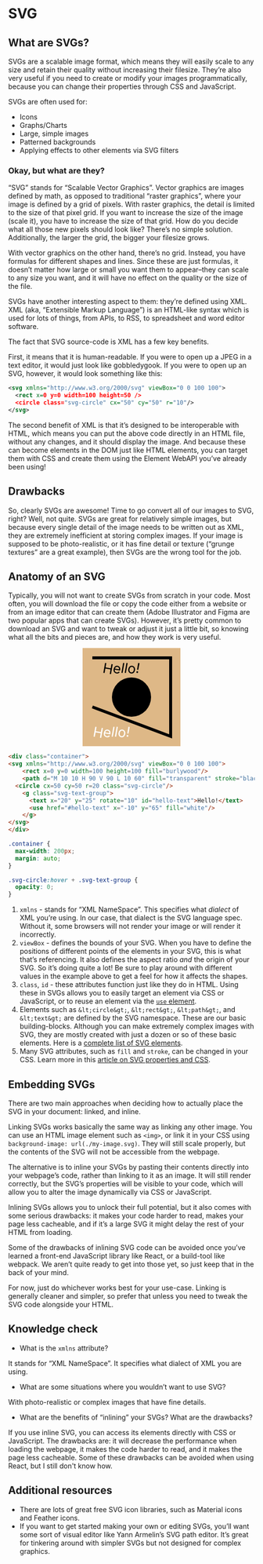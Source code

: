 # SVG

## What are SVGs?

SVGs are a scalable image format, which means they will easily scale to any size and retain their quality without increasing their filesize. They’re also very useful if you need to create or modify your images programmatically, because you can change their properties through CSS and JavaScript.


SVGs are often used for:
* Icons
* Graphs/Charts
* Large, simple images
* Patterned backgrounds
* Applying effects to other elements via SVG filters

### Okay, but what are they?

“SVG” stands for “Scalable Vector Graphics”. Vector graphics are images defined by math, as opposed to traditional “raster graphics”, where your image is defined by a grid of pixels. With raster graphics, the detail is limited to the size of that pixel grid. If you want to increase the size of the image (scale it), you have to increase the size of that grid. How do you decide what all those new pixels should look like? There’s no simple solution. Additionally, the larger the grid, the bigger your filesize grows.

With vector graphics on the other hand, there’s no grid. Instead, you have formulas for different shapes and lines. Since these are just formulas, it doesn’t matter how large or small you want them to appear–they can scale to any size you want, and it will have no effect on the quality or the size of the file.

SVGs have another interesting aspect to them: they’re defined using XML. XML (aka, “Extensible Markup Language”) is an HTML-like syntax which is used for lots of things, from APIs, to RSS, to spreadsheet and word editor software.

The fact that SVG source-code is XML has a few key benefits.

First, it means that it is human-readable. If you were to open up a JPEG in a text editor, it would just look like gobbledygook. If you were to open up an SVG, however, it would look something like this:
```xml
<svg xmlns="http://www.w3.org/2000/svg" viewBox="0 0 100 100">
  <rect x=0 y=0 width=100 height=50 />
  <circle class="svg-circle" cx="50" cy="50" r="10"/>
</svg>
```

The second benefit of XML is that it’s designed to be interoperable with HTML, which means you can put the above code directly in an HTML file, without any changes, and it should display the image. And because these can become elements in the DOM just like HTML elements, you can target them with CSS and create them using the Element WebAPI you’ve already been using!

## Drawbacks

So, clearly SVGs are awesome! Time to go convert all of our images to SVG, right? Well, not quite. SVGs are great for relatively simple images, but because every single detail of the image needs to be written out as XML, they are extremely inefficient at storing complex images. If your image is supposed to be photo-realistic, or it has fine detail or texture (“grunge textures” are a great example), then SVGs are the wrong tool for the job.

## Anatomy of an SVG

Typically, you will not want to create SVGs from scratch in your code. Most often, you will download the file or copy the code either from a website or from an image editor that can create them (Adobe Illustrator and Figma are two popular apps that can create SVGs). However, it’s pretty common to download an SVG and want to tweak or adjust it just a little bit, so knowing what all the bits and pieces are, and how they work is very useful.


<div class="container" style="max-width:200px;margin:auto">
<svg xmlns="http://www.w3.org/2000/svg" viewBox="0 0 100 100">
    <rect x=0 y=0 width=100 height=100 fill="burlywood"/>
    <path d="M 10 10 H 90 V 90 L 10 60" fill="transparent" stroke="black" stroke-width="3"/>
  <circle cx=50 cy=50 r=20 class="svg-circle"/>
    <g class="svg-text-group">
      <text x="20" y="25" rotate="10" id="hello-text">Hello!</text>
      <use href="#hello-text" x="-10" y="65" fill="white"/>
    </g>
</svg>
</div>

```html
<div class="container">
<svg xmlns="http://www.w3.org/2000/svg" viewBox="0 0 100 100">
    <rect x=0 y=0 width=100 height=100 fill="burlywood"/>
    <path d="M 10 10 H 90 V 90 L 10 60" fill="transparent" stroke="black" stroke-width="3"/>
  <circle cx=50 cy=50 r=20 class="svg-circle"/>
    <g class="svg-text-group">
      <text x="20" y="25" rotate="10" id="hello-text">Hello!</text>
      <use href="#hello-text" x="-10" y="65" fill="white"/>
    </g>
</svg>
</div>
```

```css
.container {
  max-width: 200px;
  margin: auto;
}

.svg-circle:hover + .svg-text-group {
  opacity: 0;
}
```

1. `xmlns` - stands for “XML NameSpace”. This specifies what <em>dialect</em> of XML you’re using. In our case, that dialect is the SVG language spec. Without it, some browsers will not render your image or will render it incorrectly.
2. `viewBox` - defines the bounds of your SVG. When you have to define the positions of different points of the elements in your SVG, this is what that’s referencing. It also defines the aspect ratio <em>and</em> the origin of your SVG. So it’s doing quite a lot! Be sure to play around with different values in the example above to get a feel for how it affects the shapes.
3. `class`, `id` - these attributes function just like they do in HTML. Using these in SVGs allows you to easily target an element via CSS or JavaScript, or to reuse an element via the <a href="https://developer.mozilla.org/en-US/docs/Web/SVG/Element/use" target="_blank" rel="noopener noreferrer">`use` element</a>.
4. Elements such as `&lt;circle&gt;`, `&lt;rect&gt;`, `&lt;path&gt;`, and `&lt;text&gt;` are defined by the SVG namespace. These are our basic building-blocks. Although you can make extremely complex images with SVG, they are mostly created with just a dozen or so of these basic elements. Here is a <a href="https://developer.mozilla.org/en-US/docs/Web/SVG/Element" target="_blank" rel="noopener noreferrer">complete list of SVG elements</a>.
5. Many SVG attributes, such as `fill` and `stroke`, can be changed in your CSS. Learn more in this <a href="https://css-tricks.com/svg-properties-and-css/" target="_blank" rel="noopener noreferrer">article on SVG properties and CSS</a>.

## Embedding SVGs

There are two main approaches when deciding how to actually place the SVG in your document: linked, and inline.

Linking SVGs works basically the same way as linking any other image. You can use an HTML image element such as `<img>`, or link it in your CSS using `background-image: url(./my-image.svg)`. They will still scale properly, but the contents of the SVG will not be accessible from the webpage.

The alternative is to inline your SVGs by pasting their contents directly into your webpage’s code, rather than linking to it as an image. It will still render correctly, but the SVG’s properties will be visible to your code, which will allow you to alter the image dynamically via CSS or JavaScript.

Inlining SVGs allows you to unlock their full potential, but it also comes with some serious drawbacks: it makes your code harder to read, makes your page less cacheable, and if it’s a large SVG it might delay the rest of your HTML from loading.

Some of the drawbacks of inlining SVG code can be avoided once you’ve learned a front-end JavaScript library like React, or a build-tool like webpack. We aren’t quite ready to get into those yet, so just keep that in the back of your mind.

For now, just do whichever works best for your use-case. Linking is generally cleaner and simpler, so prefer that unless you need to tweak the SVG code alongside your HTML.

## Knowledge check

* What is the `xmlns` attribute?

It stands for “XML NameSpace”. It specifies what dialect of XML you are using.

* What are some situations where you wouldn’t want to use SVG?

With photo-realistic or complex images that have fine details.

* What are the benefits of “inlining” your SVGs? What are the drawbacks?

If you use inline SVG, you can access its elements directly with CSS or JavaScript. The drawbacks are: it will decrease the performance when loading the webpage, it makes the code harder to read, and it makes the page less cacheable. Some of these drawbacks can be avoided when using React, but I still don't know how.

## Additional resources

* There are lots of great free SVG icon libraries, such as Material icons and Feather icons.
* If you want to get started making your own or editing SVGs, you’ll want some sort of visual editor like Yann Armelin’s SVG path editor. It’s great for tinkering around with simpler SVGs but not designed for complex graphics.
